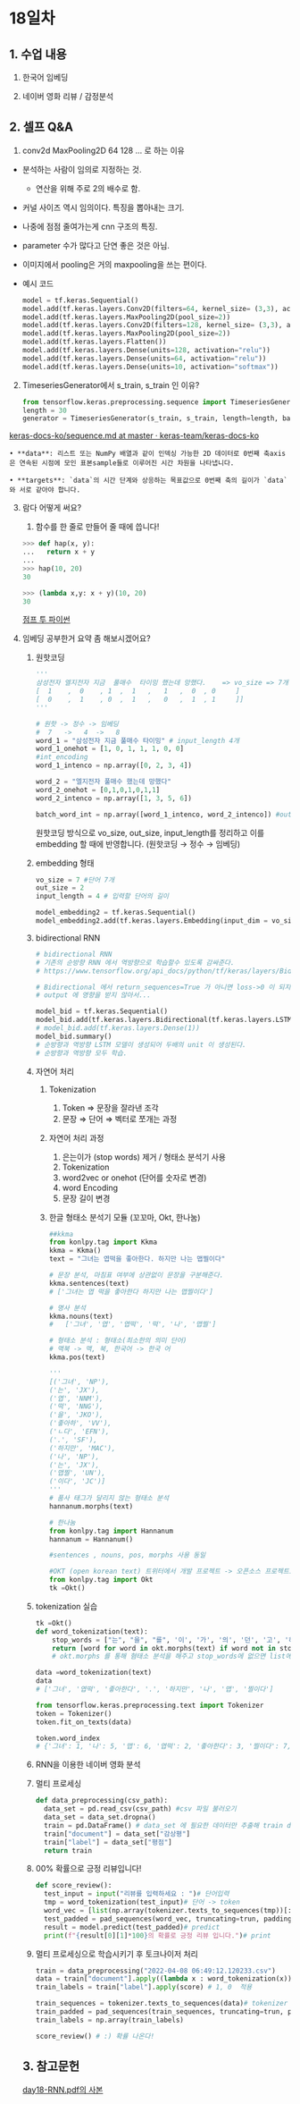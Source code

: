 # 18일차

## 1. 수업 내용

1) 한국어 임베딩

2) 네이버 영화 리뷰 / 감정분석

## 2. 셀프 Q&A

1. conv2d MaxPooling2D 64 128 ... 로 하는 이유 

- 분석하는 사람이 임의로 지정하는 것.
    - 연산을 위해 주로 2의 배수로 함.
- 커널 사이즈 역시 임의이다. 특징을 뽑아내는 크기.
- 나중에 점점 줄여가는게 cnn 구조의 특징.
- parameter 수가 많다고 단연 좋은 것은 아님.
- 이미지에서 pooling은 거의 maxpooling을 쓰는 편이다.
- 예시 코드
    
    ```python
    model = tf.keras.Sequential()
    model.add(tf.keras.layers.Conv2D(filters=64, kernel_size= (3,3), activation = "relu", input_shape=(28, 28,1)))
    model.add(tf.keras.layers.MaxPooling2D(pool_size=2))
    model.add(tf.keras.layers.Conv2D(filters=128, kernel_size= (3,3), activation = "relu"))
    model.add(tf.keras.layers.MaxPooling2D(pool_size=2))
    model.add(tf.keras.layers.Flatten())
    model.add(tf.keras.layers.Dense(units=128, activation="relu"))
    model.add(tf.keras.layers.Dense(units=64, activation="relu"))
    model.add(tf.keras.layers.Dense(units=10, activation="softmax"))
    ```
    

2. TimeseriesGenerator에서 s_train, s_train 인 이유?

    ```python
    from tensorflow.keras.preprocessing.sequence import TimeseriesGenerator
    length = 30
    generator = TimeseriesGenerator(s_train, s_train, length=length, batch_size = 1)
    ```

[keras-docs-ko/sequence.md at master · keras-team/keras-docs-ko](https://github.com/keras-team/keras-docs-ko/blob/master/sources/preprocessing/sequence.md)

    • **data**: 리스트 또는 NumPy 배열과 같이 인덱싱 가능한 2D 데이터로 0번째 축axis은 연속된 시점에 모인 표본sample들로 이루어진 시간 차원을 나타냅니다.

    • **targets**: `data`의 시간 단계와 상응하는 목표값으로 0번째 축의 길이가 `data`와 서로 같아야 합니다.

3. 람다 어떻게 써요?
    1. 함수를 한 줄로 만들어 줄 때에 씁니다!
    
    ```python
    >>> def hap(x, y):
    ...   return x + y
    ...
    >>> hap(10, 20)
    30
    ```
    
    ```python
    >>> (lambda x,y: x + y)(10, 20)
    30
    ```
    
    [점프 투 파이썬](https://wikidocs.net/64)
    
4. 임베딩 공부한거 요약 좀 해보시겠어요?
    1. 원핫코딩
        
        ```python
        '''
        삼성전자 엘지전자 지금  풀매수  타이밍 했는데 망했다.    => vo_size => 7개
        [  1    ,  0    , 1  ,  1   ,   1   ,  0  , 0     ]
        [  0    ,  1    , 0  ,  1   ,   0   ,  1  , 1     ]]
        '''
        
        # 원핫 -> 정수 -> 임베딩
        #  7   ->   4  ->   8
        word_1 = "삼성전자 지금 풀매수 타이밍" # input_length 4개
        word_1_onehot = [1, 0, 1, 1, 1, 0, 0]
        #int_encoding
        word_1_intenco = np.array([0, 2, 3, 4])
        
        word_2 = "엘지전자 풀매수 했는데 망했다"
        word_2_onehot = [0,1,0,1,0,1,1]
        word_2_intenco = np.array([1, 3, 5, 6])
        
        batch_word_int = np.array([word_1_intenco, word_2_intenco]) #out_size=> 2
        ```
        
        원핫코딩 방식으로 vo_size, out_size, input_length를 정리하고 이를 embedding 할 때에 반영합니다.  (원핫코딩 → 정수 → 임베딩)
        
    2. embedding 형태
        
        ```python
        vo_size = 7 #단어 7개
        out_size = 2
        input_length = 4 # 입력할 단어의 길이 
        
        model_embedding2 = tf.keras.Sequential()
        model_embedding2.add(tf.keras.layers.Embedding(input_dim = vo_size, output_dim = out_size, input_length = input_length))
        ```
        
    3. bidirectional RNN
        
        ```python
        # bidirectional RNN
        # 기존의 순방향 RNN 에서 역방향으로 학습할수 있도록 감싸준다. 
        # https://www.tensorflow.org/api_docs/python/tf/keras/layers/Bidirectional
        
        # Bidirectional 에서 return_sequences=True 가 아니면 loss->0 이 되지 않을수 있다. 
        # output 에 영향을 받지 않아서...
        
        model_bid = tf.keras.Sequential()
        model_bid.add(tf.keras.layers.Bidirectional(tf.keras.layers.LSTM(50, return_sequences=False), input_shape=(10,1)))
        # model_bid.add(tf.keras.layers.Dense(1))
        model_bid.summary()
        # 순방향과 역방향 LSTM 모델이 생성되어 두배의 unit 이 생성된다.
        # 순방향과 역방향 모두 학습.
        ```
        
    
    4. 자연어 처리
    
        1. Tokenization
            1. Token ⇒ 문장을 잘라낸 조각
            2. 문장 ⇒ 단어 ⇒ 벡터로 쪼개는 과정
        2. 자연어 처리 과정
            1. 은는이가 (stop words) 제거  / 형태소 분석기 사용
            2. Tokenization
            3. word2vec or onehot (단어를 숫자로 변경)
            4. word Encoding
            5. 문장 길이 변경
        3. 한글 형태소 분석기 모듈 (꼬꼬마, Okt, 한나눔)
        
            ```python
            ##kkma 
            from konlpy.tag import Kkma
            kkma = Kkma()
            text = "그녀는 엽떡을 좋아한다. 하지만 나는 맵찔이다"
        
            # 문장 분석, 마침표 여부에 상관없이 문장을 구분해준다. 
            kkma.sentences(text)
            # ['그녀는 엽 떡을 좋아한다 하지만 나는 맵찔이다']
        
            # 명사 분석
            kkma.nouns(text)
            #   ['그녀', '엽', '엽떡', '떡', '나', '맵찔']
        
            # 형태소 분석 : 형태소(최소한의 의미 단어)
            # 맥북 -> 맥, 북, 한국어 -> 한국 어
            kkma.pos(text)
        
            '''
            [('그녀', 'NP'),
            ('는', 'JX'),
            ('엽', 'NNM'),
            ('떡', 'NNG'),
            ('을', 'JKO'),
            ('좋아하', 'VV'),
            ('ㄴ다', 'EFN'),
            ('.', 'SF'),
            ('하지만', 'MAC'),
            ('나', 'NP'),
            ('는', 'JX'),
            ('맵찔', 'UN'),
            ('이다', 'JC')]
            '''
            # 품사 태그가 달리지 않는 형태소 분석
            hannanum.morphs(text)
        
            # 한나눔
            from konlpy.tag import Hannanum
            hannanum = Hannanum()
        
            #sentences , nouns, pos, morphs 사용 동일
        
            #OKT (open korean text) 트위터에서 개발 프로젝트 -> 오픈소스 프로젝트로 변경
            from konlpy.tag import Okt
            tk =Okt()
            ```
        
    
    5. tokenization 실습
        
        ```python
        tk =Okt()
        def word_tokenization(text):
            stop_words = ["는", "을", "를", '이', '가', '의', '던', '고', '하', '다', '은', '에', '들', '지', '게', '도'] # 한글 stop words
            return [word for word in okt.morphs(text) if word not in stop_words]
            # okt.morphs 를 통해 혐태소 분석을 해주고 stop_words에 없으면 list에 추가후 반환
        
        data =word_tokenization(text)
        data
        # ['그녀', '엽떡', '좋아한다', '.', '하지만', '나', '맵', '찔이다']
        ```
        
        ```python
        from tensorflow.keras.preprocessing.text import Tokenizer
        token = Tokenizer()
        token.fit_on_texts(data)
        
        token.word_index
        # {'그녀': 1, '나': 5, '맵': 6, '엽떡': 2, '좋아한다': 3, '찔이다': 7, '하지만': 4}
        ```
        
    
    6. RNN을 이용한 네이버 영화 분석
      1. 멀티 프로세싱
            
            ```python
            def data_preprocessing(csv_path):
              data_set = pd.read_csv(csv_path) #csv 파일 불러오기
              data_set = data_set.dropna()
              train = pd.DataFrame() # data_set 에 필요한 데이터만 추출해 train df 에 저장한다. 
              train["document"] = data_set["감상평"]
              train["label"] = data_set["평점"]
              return train
            ```
            
      2. 00% 확률으로 긍정 리뷰입니다!
            
            ```python
            def score_review():
              test_input = input("리뷰를 입력하세요 : ")# 단어입력
              tmp = word_tokenization(test_input)# 단어 -> token
              word_vec = [list(np.array(tokenizer.texts_to_sequences(tmp))[:, 0])]# token -> vec
              test_padded = pad_sequences(word_vec, truncating=trun, padding= padd, maxlen=max_length)# padding 추가
              result = model.predict(test_padded)# predict
              print(f"{result[0][1]*100}의 확률로 긍정 리뷰 입니다.")# print
            ```
            
      3. 멀티 프로세싱으로 학습시키기 후 토크나이저 처리
            
            ```python
            train = data_preprocessing("2022-04-08 06:49:12.120233.csv")
            data = train["document"].apply((lambda x : word_tokenization(x))) # 감상평 적용
            train_labels = train["label"].apply(score) # 1, 0  적용
            
            train_sequences = tokenizer.texts_to_sequences(data)# tokenizer 를 이용해 토큰 으로 변경
            train_padded = pad_sequences(train_sequences, truncating=trun, padding= padd, maxlen=max_length)# padding 처리 
            train_labels = np.array(train_labels)
            
            score_review() # :) 확률 나온다!
            ```
            
        
    
    ## 3. 참고문헌
    
    [day18-RNN.pdf의 사본](https://drive.google.com/file/d/1quVeY_Ebap1sIdfUh1yzpa6ARCBGSN61/view?usp=drivesdk)
